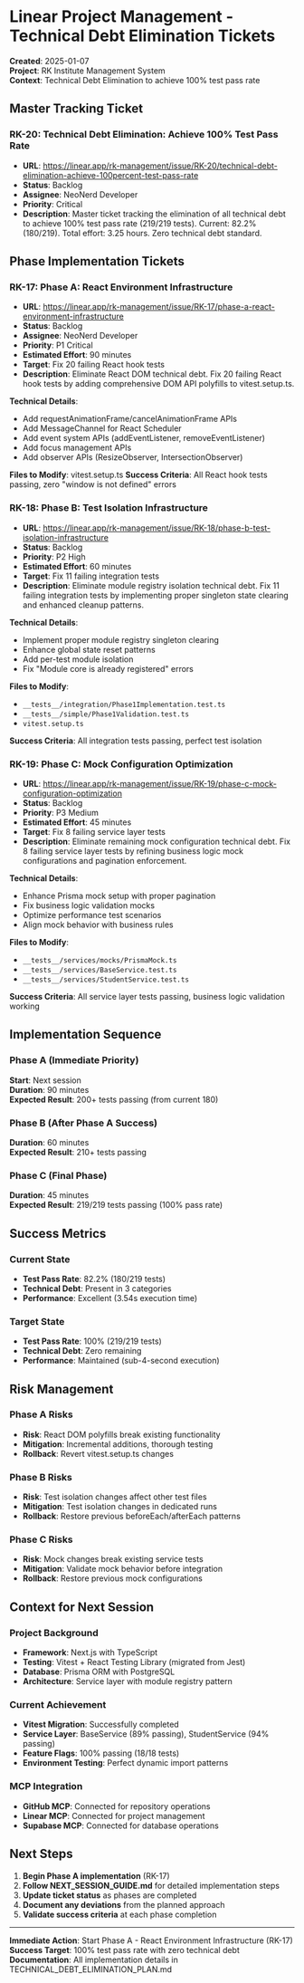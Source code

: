 # Linear Project Management - Technical Debt Elimination Tickets

**Created**: 2025-01-07  
**Project**: RK Institute Management System  
**Context**: Technical Debt Elimination to achieve 100% test pass rate

## Master Tracking Ticket

### RK-20: Technical Debt Elimination: Achieve 100% Test Pass Rate

- **URL**: https://linear.app/rk-management/issue/RK-20/technical-debt-elimination-achieve-100percent-test-pass-rate
- **Status**: Backlog
- **Assignee**: NeoNerd Developer
- **Priority**: Critical
- **Description**: Master ticket tracking the elimination of all technical debt to achieve 100% test pass rate (219/219 tests). Current: 82.2% (180/219). Total effort: 3.25 hours. Zero technical debt standard.

## Phase Implementation Tickets

### RK-17: Phase A: React Environment Infrastructure

- **URL**: https://linear.app/rk-management/issue/RK-17/phase-a-react-environment-infrastructure
- **Status**: Backlog
- **Assignee**: NeoNerd Developer
- **Priority**: P1 Critical
- **Estimated Effort**: 90 minutes
- **Target**: Fix 20 failing React hook tests
- **Description**: Eliminate React DOM technical debt. Fix 20 failing React hook tests by adding comprehensive DOM API polyfills to vitest.setup.ts.

**Technical Details**:

- Add requestAnimationFrame/cancelAnimationFrame APIs
- Add MessageChannel for React Scheduler
- Add event system APIs (addEventListener, removeEventListener)
- Add focus management APIs
- Add observer APIs (ResizeObserver, IntersectionObserver)

**Files to Modify**: vitest.setup.ts
**Success Criteria**: All React hook tests passing, zero "window is not defined" errors

### RK-18: Phase B: Test Isolation Infrastructure

- **URL**: https://linear.app/rk-management/issue/RK-18/phase-b-test-isolation-infrastructure
- **Status**: Backlog
- **Priority**: P2 High
- **Estimated Effort**: 60 minutes
- **Target**: Fix 11 failing integration tests
- **Description**: Eliminate module registry isolation technical debt. Fix 11 failing integration tests by implementing proper singleton state clearing and enhanced cleanup patterns.

**Technical Details**:

- Implement proper module registry singleton clearing
- Enhance global state reset patterns
- Add per-test module isolation
- Fix "Module core is already registered" errors

**Files to Modify**:

- `__tests__/integration/Phase1Implementation.test.ts`
- `__tests__/simple/Phase1Validation.test.ts`
- `vitest.setup.ts`

**Success Criteria**: All integration tests passing, perfect test isolation

### RK-19: Phase C: Mock Configuration Optimization

- **URL**: https://linear.app/rk-management/issue/RK-19/phase-c-mock-configuration-optimization
- **Status**: Backlog
- **Priority**: P3 Medium
- **Estimated Effort**: 45 minutes
- **Target**: Fix 8 failing service layer tests
- **Description**: Eliminate remaining mock configuration technical debt. Fix 8 failing service layer tests by refining business logic mock configurations and pagination enforcement.

**Technical Details**:

- Enhance Prisma mock setup with proper pagination
- Fix business logic validation mocks
- Optimize performance test scenarios
- Align mock behavior with business rules

**Files to Modify**:

- `__tests__/services/mocks/PrismaMock.ts`
- `__tests__/services/BaseService.test.ts`
- `__tests__/services/StudentService.test.ts`

**Success Criteria**: All service layer tests passing, business logic validation working

## Implementation Sequence

### Phase A (Immediate Priority)

**Start**: Next session  
**Duration**: 90 minutes  
**Expected Result**: 200+ tests passing (from current 180)

### Phase B (After Phase A Success)

**Duration**: 60 minutes  
**Expected Result**: 210+ tests passing

### Phase C (Final Phase)

**Duration**: 45 minutes  
**Expected Result**: 219/219 tests passing (100% pass rate)

## Success Metrics

### Current State

- **Test Pass Rate**: 82.2% (180/219 tests)
- **Technical Debt**: Present in 3 categories
- **Performance**: Excellent (3.54s execution time)

### Target State

- **Test Pass Rate**: 100% (219/219 tests)
- **Technical Debt**: Zero remaining
- **Performance**: Maintained (sub-4-second execution)

## Risk Management

### Phase A Risks

- **Risk**: React DOM polyfills break existing functionality
- **Mitigation**: Incremental additions, thorough testing
- **Rollback**: Revert vitest.setup.ts changes

### Phase B Risks

- **Risk**: Test isolation changes affect other test files
- **Mitigation**: Test isolation changes in dedicated runs
- **Rollback**: Restore previous beforeEach/afterEach patterns

### Phase C Risks

- **Risk**: Mock changes break existing service tests
- **Mitigation**: Validate mock behavior before integration
- **Rollback**: Restore previous mock configurations

## Context for Next Session

### Project Background

- **Framework**: Next.js with TypeScript
- **Testing**: Vitest + React Testing Library (migrated from Jest)
- **Database**: Prisma ORM with PostgreSQL
- **Architecture**: Service layer with module registry pattern

### Current Achievement

- **Vitest Migration**: Successfully completed
- **Service Layer**: BaseService (89% passing), StudentService (94% passing)
- **Feature Flags**: 100% passing (18/18 tests)
- **Environment Testing**: Perfect dynamic import patterns

### MCP Integration

- **GitHub MCP**: Connected for repository operations
- **Linear MCP**: Connected for project management
- **Supabase MCP**: Connected for database operations

## Next Steps

1. **Begin Phase A implementation** (RK-17)
2. **Follow NEXT_SESSION_GUIDE.md** for detailed implementation steps
3. **Update ticket status** as phases are completed
4. **Document any deviations** from the planned approach
5. **Validate success criteria** at each phase completion

---

**Immediate Action**: Start Phase A - React Environment Infrastructure (RK-17)  
**Success Target**: 100% test pass rate with zero technical debt  
**Documentation**: All implementation details in TECHNICAL_DEBT_ELIMINATION_PLAN.md
